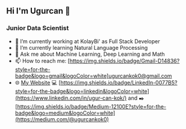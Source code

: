 
## Hi I'm Ugurcan 👋
### Junior Data Scientist


- 🔭 I’m currently working at KolayBi' as Full Stack Developer
- 🌱 I’m currently learning Natural Language Processing
- 💬 Ask me about Machine Learning, Deep Learning and Math 
- 📫 How to reach me: [https://img.shields.io/badge/Gmail-D14836?style=for-the-badge&logo=gmail&logoColor=white]ugurcankok0@gmail.com
- :globe_with_meridians: [My Website](https://www.ugurcankok.me) :computer: [https://img.shields.io/badge/LinkedIn-0077B5?style=for-the-badge&logo=linkedin&logoColor=white](https://www.linkedin.com/in/ugur-can-kok/) and :black_nib: [https://img.shields.io/badge/Medium-12100E?style=for-the-badge&logo=medium&logoColor=white](https://medium.com/@ugurcankok0)
